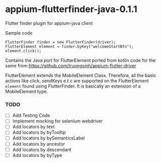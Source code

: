 # appium-flutterfinder-java-0.1.1

Flutter finder plugin for appium-java client

Sample code
```
FlutterFinder finder = new FlutterFinder(driver);
FlutterElement element = finder.byKey("welcomeStartBtn");
element.click();
```

Contains the Java port for FlutterElement ported from kotlin code for the same from https://github.com/truongsinh/appium-flutter-driver

FlutterElement extends the MobileElement Class. Therefore, all the basic actions like click, sendKeys e.t.c are supported on the FlutterElement `element` found using FlutterFinder. It is basically an extension of a MobileElement type.

### TODO
- [ ] Add Testing Code
- [ ] Implement mocking for selenium webdriver
- [ ] Add locators by text
- [ ] Add locators by byTooltip
- [ ] Add locators by bySemanticsLabel
- [ ] Add locators by ancestor
- [ ] Add locators by descendant
- [ ] Add locators by byType
